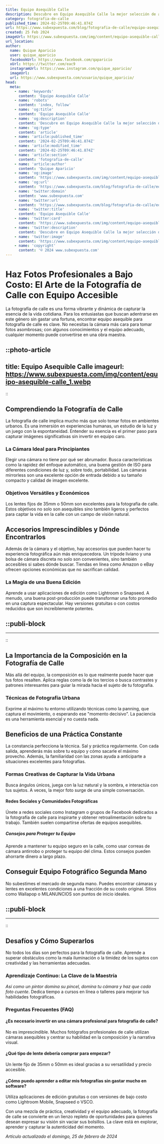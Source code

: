 ```yaml
---
title: Equipo Asequible Calle
description: Descubre en Equipo Asequible Calle la mejor selección de artículos deportivos a precios sin competencia. Calidad y ahorro todo el año.
category: fotografia-de-calle
published_time: 2024-02-25T09:46:41.874Z
url: https://www.subexpuesta.com/blog/fotografia-de-calle/equipo-asequible-calle
created: 25 Feb 2024
imageUrl: https://www.subexpuesta.com/img/content/equipo-asequible-calle_1.webp
url_location:
author:
  name: Quique Aparicio
  user: quique_aparicio
  facebookUrl: https://www.facebook.com/qaparicio
  xUrl: https://twitter.com/eac9
  instagramUrl: https://www.instagram.com/quique_aparicio/
  imageUrl: 
  url: https://www.subexpuesta.com/usuario/quique_aparicio/
head:
  meta:
    - name: 'keywords'
      content: 'Equipo Asequible Calle'
    - name: 'robots'
      content: 'index, follow'
    - name: 'og:title'
      content: 'Equipo Asequible Calle'
    - name: 'og:description'
      content: 'Descubre en Equipo Asequible Calle la mejor selección de artículos deportivos a precios sin competencia. Calidad y ahorro todo el año.'
    - name: 'og:type'
      content: 'article'
    - name: 'article:published_time'
      content: '2024-02-25T09:46:41.874Z'
    - name: 'article:modified_time'
      content: '2024-02-25T09:46:41.874Z'
    - name: 'article:section'
      content: 'fotografia-de-calle'
    - name: 'article:author'
      content: 'Quique Aparicio'
    - name: 'og:image'
      content: 'https://www.subexpuesta.com/img/content/equipo-asequible-calle_1.webp'
    - name: 'og:url'
      content: 'https://www.subexpuesta.com/blog/fotografia-de-calle/equipo-asequible-calle'
    - name: 'twitter:domain'
      content: 'www.subexpuesta.com'
    - name: 'twitter:url'
      content: 'https://www.subexpuesta.com/blog/fotografia-de-calle/equipo-asequible-calle'
    - name: 'twitter:title'
      content: 'Equipo Asequible Calle'
    - name: 'twitter:card'
      content: 'https://www.subexpuesta.com/img/content/equipo-asequible-calle_1.webp'
    - name: 'twitter:description'
      content: 'Descubre en Equipo Asequible Calle la mejor selección de artículos deportivos a precios sin competencia. Calidad y ahorro todo el año.'
    - name: 'twitter:image'
      content: 'https://www.subexpuesta.com/img/content/equipo-asequible-calle_1.webp'
    - name: 'copyright'
      content: '© 2024 www.subexpuesta.com'
---
```

# Haz Fotos Profesionales a Bajo Costo: El Arte de la Fotografía de Calle con Equipo Accesible

La fotografía de calle es una forma vibrante y dinámica de capturar la esencia de la vida cotidiana. Para los entusiastas que buscan adentrarse en este género sin gastar una fortuna, encontrar equipo asequible para fotografía de calle es clave. No necesitas la cámara más cara para tomar fotos asombrosas; con algunos conocimientos y el equipo adecuado, cualquier momento puede convertirse en una obra maestra.


::photo-article
---
title: Equipo Asequible Calle
imageurl: https://www.subexpuesta.com/img/content/equipo-asequible-calle_1.webp
---
::


## Comprendiendo la Fotografía de Calle

La fotografía de calle implica mucho más que solo tomar fotos en ambientes urbanos. Es una inmersión en experiencias humanas, un estudio de la luz y un juego con la espontaneidad. Entender su esencia es el primer paso para capturar imágenes significativas sin invertir en equipo caro.

### La Cámara Ideal para Principiantes

Elegir una cámara no tiene por qué ser abrumador. Busca características como la rapidez del enfoque automático, una buena gestión de ISO para diferentes condiciones de luz y, sobre todo, portabilidad. Las cámaras mirrorless son una excelente opción de entrada debido a su tamaño compacto y calidad de imagen excelente.

### Objetivos Versátiles y Económicos

Los lentes fijos de 35mm o 50mm son excelentes para la fotografía de calle. Estos objetivos no solo son asequibles sino también ligeros y perfectos para captar la vida en la calle con un campo de visión natural.

## Accesorios Imprescindibles y Dónde Encontrarlos

Además de la cámara y el objetivo, hay accesorios que pueden hacer tu experiencia fotográfica aún más enriquecedora. Un trípode liviano y una bolsa de cámara discreta no solo son convenientes, sino también accesibles si sabes dónde buscar. Tiendas en línea como Amazon o eBay ofrecen opciones económicas que no sacrifican calidad.

### La Magia de una Buena Edición

Aprende a usar aplicaciones de edición como Lightroom o Snapseed. A menudo, una buena post-producción puede transformar una foto promedio en una captura espectacular. Hay versiones gratuitas o con costos reducidos que son increíblemente potentes.


  ::publi-block
  ---
  ---
  ::
  
  
## La Importancia de la Composición en la Fotografía de Calle

Más allá del equipo, la composición es lo que realmente puede hacer que tus fotos resalten. Aplica reglas como la de los tercios o busca contrastes y patrones interesantes para guiar la mirada hacia el sujeto de tu fotografía.

### Técnicas de Fotografía Urbana

Exprime al máximo tu entorno utilizando técnicas como la panning, que captura el movimiento, o esperando ese "momento decisivo". La paciencia es una herramienta esencial y no cuesta nada.

## Beneficios de una Práctica Constante

La constancia perfecciona la técnica. Sal y práctica regularmente. Con cada salida, aprenderás más sobre tu equipo y cómo sacarle el máximo provecho. Además, la familiaridad con las zonas ayuda a anticiparte a situaciones excelentes para fotografías.

### Formas Creativas de Capturar la Vida Urbana

Busca ángulos únicos, juega con la luz natural y la sombra, e interactúa con tus sujetos. A veces, la mejor foto surge de una simple conversación.

#### Redes Sociales y Comunidades Fotográficas

Únete a redes sociales como Instagram o grupos de Facebook dedicados a la fotografía de calle para inspirarte y obtener retroalimentación sobre tu trabajo. También suelen compartirse ofertas de equipos asequibles.

##### Consejos para Proteger tu Equipo

Aprende a mantener tu equipo seguro en la calle, como usar correas de cámara antirrobo o proteger tu equipo del clima. Estos consejos pueden ahorrarte dinero a largo plazo.

## Conseguir Equipo Fotográfico Segunda Mano

No subestimes el mercado de segunda mano. Puedes encontrar cámaras y lentes en excelentes condiciones a una fracción de su costo original. Sitios como Wallapop o MILANUNCIOS son puntos de inicio ideales.


  ::publi-block
  ---
  ---
  ::
  
  
## Desafíos y Cómo Superarlos

No todos los días son perfectos para la fotografía de calle. Aprende a superar obstáculos como la mala iluminación o la timidez de los sujetos con creatividad y las herramientas adecuadas.

### Aprendizaje Continuo: La Clave de la Maestría

*Así como un pintor domina su pincel, domina tu cámara y haz que cada foto cuente*. Dedica tiempo a cursos en línea o talleres para mejorar tus habilidades fotográficas.

### Preguntas Frecuentes (FAQ)

#### ¿Es necesario invertir en una cámara profesional para fotografía de calle?
No es imprescindible. Muchos fotógrafos profesionales de calle utilizan cámaras asequibles y centrar su habilidad en la composición y la narrativa visual.

#### ¿Qué tipo de lente debería comprar para empezar?
Un lente fijo de 35mm o 50mm es ideal gracias a su versatilidad y precio accesible.

#### ¿Cómo puedo aprender a editar mis fotografías sin gastar mucho en software?
Utiliza aplicaciones de edición gratuitas o con versiones de bajo costo como Lightroom Mobile, Snapseed o VSCO.

Con una mezcla de práctica, creatividad y el equipo adecuado, la fotografía de calle se convierte en un lienzo repleto de oportunidades para quienes desean expresar su visión sin vaciar sus bolsillos. La clave está en explorar, aprender y capturar la autenticidad del momento.

_Artículo actualizado el domingo, 25 de febrero de 2024_